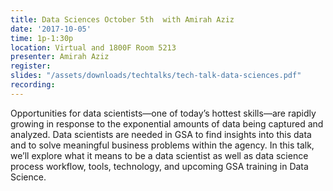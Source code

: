 ```yaml
---
title: Data Sciences October 5th  with Amirah Aziz
date: '2017-10-05'
time: 1p-1:30p
location: Virtual and 1800F Room 5213
presenter: Amirah Aziz
register:
slides: "/assets/downloads/techtalks/tech-talk-data-sciences.pdf"
recording:
---
```


Opportunities for data scientists—one of today’s hottest skills—are rapidly growing in response to the exponential amounts of data being captured and analyzed. Data scientists are needed in GSA to find insights into this data and to solve meaningful business problems within the agency. In this talk, we’ll explore what it means to be a data scientist as well as data science process workflow, tools, technology, and upcoming GSA training in Data Science.